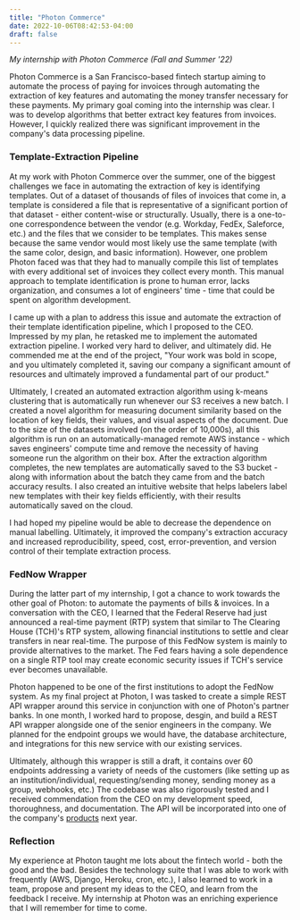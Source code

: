 ```yaml
---
title: "Photon Commerce"
date: 2022-10-06T08:42:53-04:00
draft: false
---
```


*My internship with Photon Commerce (Fall and Summer '22)*

<!--more-->
Photon Commerce is a San Francisco-based fintech startup aiming to automate the process of paying for invoices through automating the extraction of key features and automating the money transfer necessary for these payments. My primary goal coming into the internship was clear. I was to develop algorithms that better extract key features from invoices. However, I quickly realized there was significant improvement in the company's data processing pipeline.

### Template-Extraction Pipeline
At my work with Photon Commerce over the summer, one of the biggest challenges we face in automating the extraction of key is identifying templates. Out of a dataset of thousands of files of invoices that come in, a template is considered a file that is representative of a significant portion of that dataset - either content-wise or structurally. Usually, there is a one-to-one correspondence between the vendor (e.g. Workday, FedEx, Saleforce, etc.) and the files that we consider to be templates. This makes sense because the same vendor would most likely use the same template (with the same color, design, and basic information). However, one problem Photon faced was that they had to manually compile this list of templates with every additional set of invoices they collect every month. This manual approach to template identification is prone to human error, lacks organization, and consumes a lot of engineers' time - time that could be spent on algorithm development. 

I came up with a plan to address this issue and automate the extraction of their template identification pipeline, which I proposed to the CEO. Impressed by my plan, he retasked me to implement the automated extraction pipeline. I worked very hard to deliver, and ultimately did. He commended me at the end of the project, "Your work was bold in scope, and you ultimately completed it, saving our company a significant amount of resources and ultimately improved a fundamental part of our product."


Ultimately, I created an automated extraction algorithm using k-means clustering that is automatically run whenever our S3 receives a new batch. I created a novel algorithm for measuring document similarity based on the location of key fields, their values, and visual aspects of the document. Due to the size of the datasets involved (on the order of 10,000s), all this algorithm is run on an automatically-managed remote AWS instance - which saves engineers' compute time and remove the necessity of having someone run the algorithm on their box. After the extraction algorithm completes, the new templates are automatically saved to the S3 bucket - along with information about the batch they came from and the batch accuracy results. I also created an intuitive website that helps labelers label new templates with their key fields efficiently, with their results automatically saved on the cloud. 


I had hoped my pipeline would be able to decrease the dependence on manual labelling. Ultimately, it improved the company's extraction accuracy and increased reproducibility, speed, cost, error-prevention, and version control of their template extraction process.

### FedNow Wrapper

During the latter part of my internship, I got a chance to work towards the other goal of Photon: to automate the payments of bills & invoices. In a conversation with the CEO, I learned that the Federal Reserve had just announced a real-time payment (RTP) system that similar to The Clearing House (TCH)'s RTP system, allowing financial institutions to settle and clear transfers in near real-time. The purpose of this FedNow system is mainly to provide alternatives to the market. The Fed fears having a sole dependence on a single RTP tool may create economic security issues if TCH's service ever becomes unavailable.

Photon happened to be one of the first institutions to adopt the FedNow system. As my final project at Photon, I was tasked to create a simple REST API wrapper around this service in conjunction with one of Photon's partner banks. In one month, I worked hard to propose, desgin, and build a REST API wrapper alongside one of the senior engineers in the company. We planned for the endpoint groups we would have, the database architecture, and integrations for this new service with our existing services. 

Ultimately, although this wrapper is still a draft, it contains over 60 endpoints addressing a variety of needs of the customers (like setting up as an institution/individual, requesting/sending money, sending money as a group, webhooks, etc.)
The codebase was also rigorously tested and I received commendation from the CEO on my development speed, thoroughness, and documentation. The API will be incorporated into one of the company's [products](https://www.photoncommerce.com/smart-pay) next year. 

### Reflection
My experience at Photon taught me lots about the fintech world - both the good and the bad. Besides the technology suite that I was able to work with frequently (AWS, Django, Heroku, cron, etc.), I also learned to work in a team, propose and present my ideas to the CEO, and learn from the feedback I receive. My internship at Photon was an enriching experience that I will remember for time to come.


